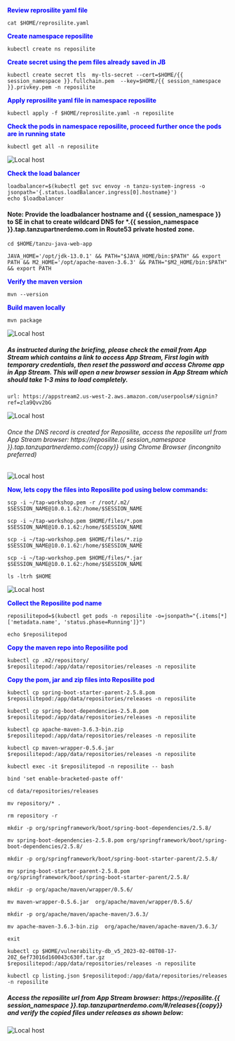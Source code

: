 <p style="color:blue"><strong> Review reprosilite yaml file </strong></p>

```execute
cat $HOME/reprosilite.yaml
```

<p style="color:blue"><strong> Create namespace reposilite </strong></p>

```execute
kubectl create ns reposilite
```

<p style="color:blue"><strong> Create secret using the pem files already saved in JB </strong></p>

```execute
kubectl create secret tls  my-tls-secret --cert=$HOME/{{ session_namespace }}.fullchain.pem  --key=$HOME/{{ session_namespace }}.privkey.pem -n reposilite
```

<p style="color:blue"><strong> Apply reprosilite yaml file in namespace reposilite </strong></p>

```execute
kubectl apply -f $HOME/reprosilite.yaml -n reposilite
```

<p style="color:blue"><strong> Check the pods in namespace reposilite, proceed further once the pods are in running state</strong></p>

```execute
kubectl get all -n reposilite
```

![Local host](images/airgap-15.png)


<p style="color:blue"><strong> Check the load balancer </strong></p>

```execute
loadbalancer=$(kubectl get svc envoy -n tanzu-system-ingress -o jsonpath='{.status.loadBalancer.ingress[0].hostname}')
echo $loadbalancer
```

#### Note: Provide the loadbalancer hostname and {{ session_namespace }} to SE in chat to create wildcard DNS for *.{{ session_namespace }}.tap.tanzupartnerdemo.com	in Route53 private hosted zone. 

```execute-2
cd $HOME/tanzu-java-web-app
```

```execute-2
JAVA_HOME='/opt/jdk-13.0.1' && PATH="$JAVA_HOME/bin:$PATH" && export PATH && M2_HOME='/opt/apache-maven-3.6.3' && PATH="$M2_HOME/bin:$PATH" && export PATH
```

<p style="color:blue"><strong> Verify the maven version </strong></p>

```execute-2
mvn --version
```

<p style="color:blue"><strong> Build maven locally </strong></p>

```execute-2
mvn package
```

![Local host](images/airgap-16.png)

##### As instructed during the briefing, please check the email from App Stream which contains a link to access App Stream, First login with temporary credentials, then reset the password and access Chrome app in App Stream. This will open a new browser session in App Stream which should take 1-3 mins to load completely. 

```dashboard:open-url
url: https://appstream2.us-west-2.aws.amazon.com/userpools#/signin?ref=zla9Qvv2bG
```

![Local host](images/airgap-111.png)

###### Once the DNS record is created for Reposilite, access the reposilite url from App Stream browser: https://reposilite.{{ session_namespace }}.tap.tanzupartnerdemo.com{{copy}} using Chrome Browser (incongnito preferred)

![Local host](images/airgap-112.png)

<p style="color:blue"><strong> Now, lets copy the files into Reposilite pod using below commands:   </strong></p>

```execute-2
scp -i ~/tap-workshop.pem -r /root/.m2/ $SESSION_NAME@10.0.1.62:/home/$SESSION_NAME
```

```execute-2
scp -i ~/tap-workshop.pem $HOME/files/*.pom $SESSION_NAME@10.0.1.62:/home/$SESSION_NAME
```

```execute-2
scp -i ~/tap-workshop.pem $HOME/files/*.zip $SESSION_NAME@10.0.1.62:/home/$SESSION_NAME
```

```execute-2
scp -i ~/tap-workshop.pem $HOME/files/*.jar $SESSION_NAME@10.0.1.62:/home/$SESSION_NAME
```

```execute-1
ls -ltrh $HOME
```

![Local host](images/airgap-17.png)

<p style="color:blue"><strong> Collect the Reposilite pod name </strong></p>
 
```execute
reposilitepod=$(kubectl get pods -n reposilite -o=jsonpath="{.items[*]['metadata.name', 'status.phase=Running']}")
```

```execute
echo $reposilitepod
```

<p style="color:blue"><strong> Copy the maven repo into Reposilite pod </strong></p>

```execute
kubectl cp .m2/repository/ $reposilitepod:/app/data/repositories/releases -n reposilite
```

<p style="color:blue"><strong> Copy the pom, jar and zip files into Reposilite pod </strong></p>

```execute
kubectl cp spring-boot-starter-parent-2.5.8.pom $reposilitepod:/app/data/repositories/releases -n reposilite
```

```execute
kubectl cp spring-boot-dependencies-2.5.8.pom $reposilitepod:/app/data/repositories/releases -n reposilite
```

```execute
kubectl cp apache-maven-3.6.3-bin.zip $reposilitepod:/app/data/repositories/releases -n reposilite
```

```execute
kubectl cp maven-wrapper-0.5.6.jar $reposilitepod:/app/data/repositories/releases -n reposilite
```

```execute
kubectl exec -it $reposilitepod -n reposilite -- bash
```

```execute
bind 'set enable-bracketed-paste off'
```

```execute
cd data/repositories/releases
```

```execute
mv repository/* .
```

```execute
rm repository -r
```

```execute
mkdir -p org/springframework/boot/spring-boot-dependencies/2.5.8/
```

```execute
mv spring-boot-dependencies-2.5.8.pom org/springframework/boot/spring-boot-dependencies/2.5.8/
```

```execute
mkdir -p org/springframework/boot/spring-boot-starter-parent/2.5.8/
```

```execute
mv spring-boot-starter-parent-2.5.8.pom org/springframework/boot/spring-boot-starter-parent/2.5.8/
```

```execute
mkdir -p org/apache/maven/wrapper/0.5.6/
```

```execute
mv maven-wrapper-0.5.6.jar  org/apache/maven/wrapper/0.5.6/
```

```execute
mkdir -p org/apache/maven/apache-maven/3.6.3/
```

```execute
mv apache-maven-3.6.3-bin.zip  org/apache/maven/apache-maven/3.6.3/
```

```execute
exit
```

```execute
kubectl cp $HOME/vulnerability-db_v5_2023-02-08T08-17-20Z_6ef73016d160043c630f.tar.gz $reposilitepod:/app/data/repositories/releases -n reposilite
```

```execute
kubectl cp listing.json $reposilitepod:/app/data/repositories/releases -n reposilite
```

##### Access the reposilite url from App Stream browser: https://reposilite.{{ session_namespace }}.tap.tanzupartnerdemo.com/#/releases{{copy}} and verify the copied files under releases as shown below: 

![Local host](images/airgap-113.png)

